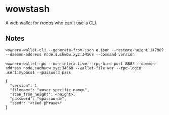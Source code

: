 # wowstash

A web wallet for noobs who can't use a CLI.

## Notes


```
wownero-wallet-cli --generate-from-json e.json --restore-height 247969 --daemon-address node.suchwow.xyz:34568 --command version

wownero-wallet-rpc --non-interactive --rpc-bind-port 8888 --daemon-address node.suchwow.xyz:34568 --wallet-file wer --rpc-login user1:mypass1 --password pass
```

```
{
  "version": 1,
  "filename": "<user specific name>",
  "scan_from_height": <height>,
  "password": "<password>",
  "seed": "<seed phrase>"
}
```

